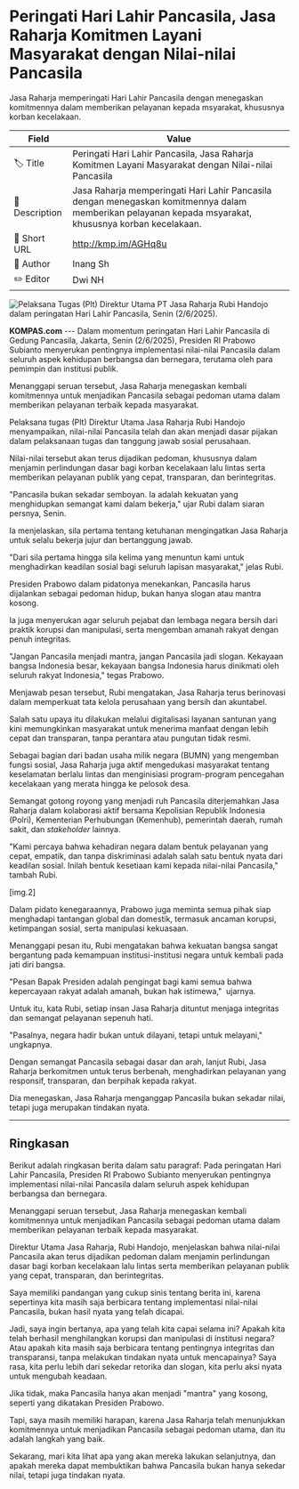 # Peringati Hari Lahir Pancasila, Jasa Raharja Komitmen Layani Masyarakat dengan Nilai-nilai Pancasila

Jasa Raharja memperingati Hari Lahir Pancasila dengan menegaskan komitmennya dalam memberikan pelayanan kepada msyarakat, khususnya korban kecelakaan.

| Field         | Value                                                       |
|---------------|-------------------------------------------------------------|
| 🏷️ Title       | Peringati Hari Lahir Pancasila, Jasa Raharja Komitmen Layani Masyarakat dengan Nilai-nilai Pancasila |
| 📝 Description | Jasa Raharja memperingati Hari Lahir Pancasila dengan menegaskan komitmennya dalam memberikan pelayanan kepada msyarakat, khususnya korban kecelakaan. |
| 🔗 Short URL   | http://kmp.im/AGHq8u |
| 👤 Author      | Inang Sh  |
| ✏️ Editor      | Dwi NH |

![Pelaksana Tugas (Plt) Direktur Utama PT Jasa Raharja Rubi Handojo dalam peringatan Hari Lahir Pancasila, Senin (2/6/2025).](https://asset.kompas.com/crops/6gqq7TbjGHIL73DvfPPzaUzdAIU=/0x0:2559x1706/750x500/data/photo/2025/06/02/683da7e01b7a4.jpg)

**KOMPAS.com** --- Dalam momentum peringatan Hari Lahir Pancasila di Gedung Pancasila, Jakarta, Senin (2/6/2025), Presiden RI Prabowo Subianto menyerukan pentingnya implementasi nilai-nilai Pancasila dalam seluruh aspek kehidupan berbangsa dan bernegara, terutama oleh para pemimpin dan institusi publik. 

Menanggapi seruan tersebut, Jasa Raharja menegaskan kembali komitmennya untuk menjadikan Pancasila sebagai pedoman utama dalam memberikan pelayanan terbaik kepada masyarakat. 

Pelaksana tugas (Plt) Direktur Utama Jasa Raharja Rubi Handojo menyampaikan, nilai-nilai Pancasila telah dan akan menjadi dasar pijakan dalam pelaksanaan tugas dan tanggung jawab sosial perusahaan.

Nilai-nilai tersebut akan terus dijadikan pedoman, khususnya dalam menjamin perlindungan dasar bagi korban kecelakaan lalu lintas serta memberikan pelayanan publik yang cepat, transparan, dan berintegritas.

"Pancasila bukan sekadar semboyan. Ia adalah kekuatan yang menghidupkan semangat kami dalam bekerja," ujar Rubi dalam siaran persnya, Senin.

Ia menjelaskan, sila pertama tentang ketuhanan mengingatkan Jasa Raharja untuk selalu bekerja jujur dan bertanggung jawab.

"Dari sila pertama hingga sila kelima yang menuntun kami untuk menghadirkan keadilan sosial bagi seluruh lapisan masyarakat," jelas Rubi. 

Presiden Prabowo dalam pidatonya menekankan, Pancasila harus dijalankan sebagai pedoman hidup, bukan hanya slogan atau mantra kosong.

Ia juga menyerukan agar seluruh pejabat dan lembaga negara bersih dari praktik korupsi dan manipulasi, serta mengemban amanah rakyat dengan penuh integritas.

"Jangan Pancasila menjadi mantra, jangan Pancasila jadi slogan. Kekayaan bangsa Indonesia besar, kekayaan bangsa Indonesia harus dinikmati oleh seluruh rakyat Indonesia," tegas Prabowo. 

Menjawab pesan tersebut, Rubi mengatakan, Jasa Raharja terus berinovasi dalam memperkuat tata kelola perusahaan yang bersih dan akuntabel. 

Salah satu upaya itu dilakukan melalui digitalisasi layanan santunan yang kini memungkinkan masyarakat untuk menerima manfaat dengan lebih cepat dan transparan, tanpa perantara atau pungutan tidak resmi. 

Sebagai bagian dari badan usaha milik negara (BUMN) yang mengemban fungsi sosial, Jasa Raharja juga aktif mengedukasi masyarakat tentang keselamatan berlalu lintas dan menginisiasi program-program pencegahan kecelakaan yang merata hingga ke pelosok desa. 

Semangat gotong royong yang menjadi ruh Pancasila diterjemahkan Jasa Raharja dalam kolaborasi aktif bersama Kepolisian Republik Indonesia (Polri), Kementerian Perhubungan (Kemenhub), pemerintah daerah, rumah sakit, dan *stakeholder* lainnya. 

"Kami percaya bahwa kehadiran negara dalam bentuk pelayanan yang cepat, empatik, dan tanpa diskriminasi adalah salah satu bentuk nyata dari keadilan sosial. Inilah bentuk kesetiaan kami kepada nilai-nilai Pancasila," tambah Rubi. 

\[img.2\]

Dalam pidato kenegaraannya, Prabowo juga meminta semua pihak siap menghadapi tantangan global dan domestik, termasuk ancaman korupsi, ketimpangan sosial, serta manipulasi kekuasaan.

Menanggapi pesan itu, Rubi mengatakan bahwa kekuatan bangsa sangat bergantung pada kemampuan institusi-institusi negara untuk kembali pada jati diri bangsa. 

"Pesan Bapak Presiden adalah pengingat bagi kami semua bahwa kepercayaan rakyat adalah amanah, bukan hak istimewa,"  ujarnya. 

Untuk itu, kata Rubi, setiap insan Jasa Raharja dituntut menjaga integritas dan semangat pelayanan sepenuh hati.

"Pasalnya, negara hadir bukan untuk dilayani, tetapi untuk melayani," ungkapnya. 

Dengan semangat Pancasila sebagai dasar dan arah, lanjut Rubi, Jasa Raharja berkomitmen untuk terus berbenah, menghadirkan pelayanan yang responsif, transparan, dan berpihak kepada rakyat. 

Dia menegaskan, Jasa Raharja menganggap Pancasila bukan sekadar nilai, tetapi juga merupakan tindakan nyata.

---
## Ringkasan

Berikut adalah ringkasan berita dalam satu paragraf: Pada peringatan Hari Lahir Pancasila, Presiden RI Prabowo Subianto menyerukan pentingnya implementasi nilai-nilai Pancasila dalam seluruh aspek kehidupan berbangsa dan bernegara.

 Menanggapi seruan tersebut, Jasa Raharja menegaskan kembali komitmennya untuk menjadikan Pancasila sebagai pedoman utama dalam memberikan pelayanan terbaik kepada masyarakat.

 Direktur Utama Jasa Raharja, Rubi Handojo, menjelaskan bahwa nilai-nilai Pancasila akan terus dijadikan pedoman dalam menjamin perlindungan dasar bagi korban kecelakaan lalu lintas serta memberikan pelayanan publik yang cepat, transparan, dan berintegritas.



Saya memiliki pandangan yang cukup sinis tentang berita ini, karena sepertinya kita masih saja berbicara tentang implementasi nilai-nilai Pancasila, bukan hasil nyata yang telah dicapai.

 Jadi, saya ingin bertanya, apa yang telah kita capai selama ini? Apakah kita telah berhasil menghilangkan korupsi dan manipulasi di institusi negara? Atau apakah kita masih saja berbicara tentang pentingnya integritas dan transparansi, tanpa melakukan tindakan nyata untuk mencapainya? Saya rasa, kita perlu lebih dari sekedar retorika dan slogan, kita perlu aksi nyata untuk mengubah keadaan.

 Jika tidak, maka Pancasila hanya akan menjadi "mantra" yang kosong, seperti yang dikatakan Presiden Prabowo.

 Tapi, saya masih memiliki harapan, karena Jasa Raharja telah menunjukkan komitmennya untuk menjadikan Pancasila sebagai pedoman utama, dan itu adalah langkah yang baik.

 Sekarang, mari kita lihat apa yang akan mereka lakukan selanjutnya, dan apakah mereka dapat membuktikan bahwa Pancasila bukan hanya sekedar nilai, tetapi juga tindakan nyata.
